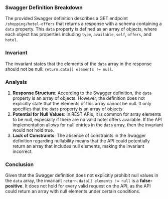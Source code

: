### Swagger Definition Breakdown
The provided Swagger definition describes a GET endpoint `/shopping/hotel-offers` that returns a response with a schema containing a `data` property. This `data` property is defined as an array of objects, where each object has properties including `type`, `available`, `self`, `offers`, and `hotel`.

### Invariant
The invariant states that the elements of the `data` array in the response should not be null: `return.data[] elements != null`. 

### Analysis
1. **Response Structure**: According to the Swagger definition, the `data` property is an array of objects. However, the definition does not explicitly state that the elements of this array cannot be null. It only specifies that the `data` property is an array of objects.
2. **Potential for Null Values**: In REST APIs, it is common for array elements to be null, especially if there are no valid hotel offers available. If the API implementation allows for null entries in the `data` array, then the invariant would not hold true.
3. **Lack of Constraints**: The absence of constraints in the Swagger definition regarding nullability means that the API could potentially return an array that includes null elements, making the invariant incorrect.

### Conclusion
Given that the Swagger definition does not explicitly prohibit null values in the `data` array, the invariant `return.data[] elements != null` is a **false-positive**. It does not hold for every valid request on the API, as the API could return an array with null elements under certain conditions.
